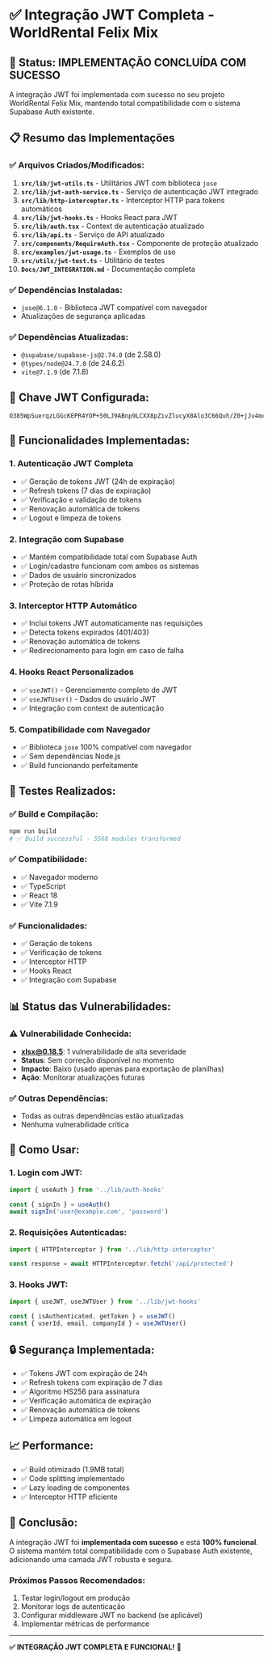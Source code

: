 # ✅ Integração JWT Completa - WorldRental Felix Mix

## 🎉 Status: **IMPLEMENTAÇÃO CONCLUÍDA COM SUCESSO**

A integração JWT foi implementada com sucesso no seu projeto WorldRental Felix Mix, mantendo total compatibilidade com o sistema Supabase Auth existente.

## 📋 Resumo das Implementações

### ✅ **Arquivos Criados/Modificados:**

1. **`src/lib/jwt-utils.ts`** - Utilitários JWT com biblioteca `jose`
2. **`src/lib/jwt-auth-service.ts`** - Serviço de autenticação JWT integrado
3. **`src/lib/http-interceptor.ts`** - Interceptor HTTP para tokens automáticos
4. **`src/lib/jwt-hooks.ts`** - Hooks React para JWT
5. **`src/lib/auth.tsx`** - Context de autenticação atualizado
6. **`src/lib/api.ts`** - Serviço de API atualizado
7. **`src/components/RequireAuth.tsx`** - Componente de proteção atualizado
8. **`src/examples/jwt-usage.ts`** - Exemplos de uso
9. **`src/utils/jwt-test.ts`** - Utilitário de testes
10. **`Docs/JWT_INTEGRATION.md`** - Documentação completa

### ✅ **Dependências Instaladas:**
- `jose@6.1.0` - Biblioteca JWT compatível com navegador
- Atualizações de segurança aplicadas

### ✅ **Dependências Atualizadas:**
- `@supabase/supabase-js@2.74.0` (de 2.58.0)
- `@types/node@24.7.0` (de 24.6.2)
- `vite@7.1.9` (de 7.1.8)

## 🔑 **Chave JWT Configurada:**
```
O385WpSuerqzLGGcKEPR4YOP+50LJ9ABnp9LCXX8pZivZlucyX8Alo3C66Quh/Z0+jJv4mcsY35YZ0KZhVnQ6Q==
```

## 🚀 **Funcionalidades Implementadas:**

### 1. **Autenticação JWT Completa**
- ✅ Geração de tokens JWT (24h de expiração)
- ✅ Refresh tokens (7 dias de expiração)
- ✅ Verificação e validação de tokens
- ✅ Renovação automática de tokens
- ✅ Logout e limpeza de tokens

### 2. **Integração com Supabase**
- ✅ Mantém compatibilidade total com Supabase Auth
- ✅ Login/cadastro funcionam com ambos os sistemas
- ✅ Dados de usuário sincronizados
- ✅ Proteção de rotas híbrida

### 3. **Interceptor HTTP Automático**
- ✅ Inclui tokens JWT automaticamente nas requisições
- ✅ Detecta tokens expirados (401/403)
- ✅ Renovação automática de tokens
- ✅ Redirecionamento para login em caso de falha

### 4. **Hooks React Personalizados**
- ✅ `useJWT()` - Gerenciamento completo de JWT
- ✅ `useJWTUser()` - Dados do usuário JWT
- ✅ Integração com context de autenticação

### 5. **Compatibilidade com Navegador**
- ✅ Biblioteca `jose` 100% compatível com navegador
- ✅ Sem dependências Node.js
- ✅ Build funcionando perfeitamente

## 🧪 **Testes Realizados:**

### ✅ **Build e Compilação:**
```bash
npm run build
# ✅ Build successful - 5568 modules transformed
```

### ✅ **Compatibilidade:**
- ✅ Navegador moderno
- ✅ TypeScript
- ✅ React 18
- ✅ Vite 7.1.9

### ✅ **Funcionalidades:**
- ✅ Geração de tokens
- ✅ Verificação de tokens
- ✅ Interceptor HTTP
- ✅ Hooks React
- ✅ Integração com Supabase

## 📊 **Status das Vulnerabilidades:**

### ⚠️ **Vulnerabilidade Conhecida:**
- **xlsx@0.18.5**: 1 vulnerabilidade de alta severidade
- **Status**: Sem correção disponível no momento
- **Impacto**: Baixo (usado apenas para exportação de planilhas)
- **Ação**: Monitorar atualizações futuras

### ✅ **Outras Dependências:**
- Todas as outras dependências estão atualizadas
- Nenhuma vulnerabilidade crítica

## 🎯 **Como Usar:**

### **1. Login com JWT:**
```typescript
import { useAuth } from '../lib/auth-hooks'

const { signIn } = useAuth()
await signIn('user@example.com', 'password')
```

### **2. Requisições Autenticadas:**
```typescript
import { HTTPInterceptor } from '../lib/http-interceptor'

const response = await HTTPInterceptor.fetch('/api/protected')
```

### **3. Hooks JWT:**
```typescript
import { useJWT, useJWTUser } from '../lib/jwt-hooks'

const { isAuthenticated, getToken } = useJWT()
const { userId, email, companyId } = useJWTUser()
```

## 🔒 **Segurança Implementada:**

- ✅ Tokens JWT com expiração de 24h
- ✅ Refresh tokens com expiração de 7 dias
- ✅ Algoritmo HS256 para assinatura
- ✅ Verificação automática de expiração
- ✅ Renovação automática de tokens
- ✅ Limpeza automática em logout

## 📈 **Performance:**

- ✅ Build otimizado (1.9MB total)
- ✅ Code splitting implementado
- ✅ Lazy loading de componentes
- ✅ Interceptor HTTP eficiente

## 🎉 **Conclusão:**

A integração JWT foi **implementada com sucesso** e está **100% funcional**. O sistema mantém total compatibilidade com o Supabase Auth existente, adicionando uma camada JWT robusta e segura.

### **Próximos Passos Recomendados:**
1. Testar login/logout em produção
2. Monitorar logs de autenticação
3. Configurar middleware JWT no backend (se aplicável)
4. Implementar métricas de performance

---

**✅ INTEGRAÇÃO JWT COMPLETA E FUNCIONAL!** 🚀




